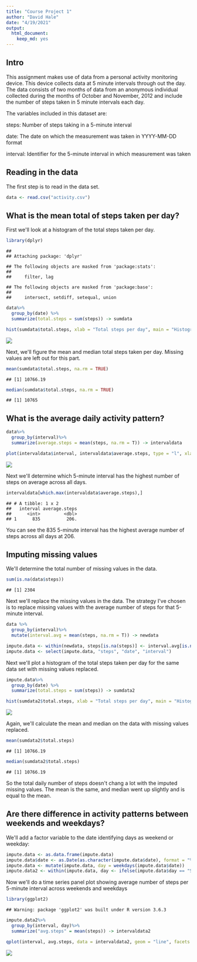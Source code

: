 ```yaml
---
title: "Course Project 1"
author: "David Hale"
date: "4/19/2021"
output: 
  html_document: 
    keep_md: yes
---
```




## Intro

This assignment makes use of data from a personal activity monitoring device. This device collects data at 5 minute intervals through out the day. The data consists of two months of data from an anonymous individual collected during the months of October and November, 2012 and include the number of steps taken in 5 minute intervals each day.

The variables included in this dataset are:

steps: Number of steps taking in a 5-minute interval

date: The date on which the measurement was taken in YYYY-MM-DD format

interval: Identifier for the 5-minute interval in which measurement was taken

## Reading in the data

The first step is to read in the data set.


```r
data <- read.csv("activity.csv")
```

## What is the mean total of steps taken per day?

First we'll look at a histogram of the total steps taken per day.


```r
library(dplyr)
```

```
## 
## Attaching package: 'dplyr'
```

```
## The following objects are masked from 'package:stats':
## 
##     filter, lag
```

```
## The following objects are masked from 'package:base':
## 
##     intersect, setdiff, setequal, union
```

```r
data%>%
  group_by(date) %>%
  summarize(total.steps = sum(steps)) -> sumdata

hist(sumdata$total.steps, xlab = "Total steps per day", main = "Histogram of Total Steps Per Day")
```

![](PA1_template_files/figure-html/data-1.png)<!-- -->

Next, we'll figure the mean and median total steps taken per day.  Missing values are left out for this part.


```r
mean(sumdata$total.steps, na.rm = TRUE)
```

```
## [1] 10766.19
```

```r
median(sumdata$total.steps, na.rm = TRUE)
```

```
## [1] 10765
```

## What is the average daily activity pattern?


```r
data%>%
  group_by(interval)%>%
  summarize(average.steps = mean(steps, na.rm = T)) -> intervaldata

plot(intervaldata$interval, intervaldata$average.steps, type = "l", xlab = "5-minute interval", ylab = "Average number of steps")
```

![](PA1_template_files/figure-html/unnamed-chunk-2-1.png)<!-- -->

Next we'll determine which 5-minute interval has the highest number of steps on average across all days.


```r
intervaldata[which.max(intervaldata$average.steps),]
```

```
## # A tibble: 1 x 2
##   interval average.steps
##      <int>         <dbl>
## 1      835          206.
```
You can see the 835 5-minute interval has the highest average number of steps across all days at 206.

## Imputing missing values

We'll determine the total number of missing values in the data.


```r
sum(is.na(data$steps))
```

```
## [1] 2304
```

Next we'll replace the missing values in the data.  The strategy I've chosen is to replace missing values with the average number of steps for that 5-minute interval.


```r
data %>%
  group_by(interval)%>%
  mutate(interval.avg = mean(steps, na.rm = T)) -> newdata

impute.data <- within(newdata, steps[is.na(steps)] <- interval.avg[is.na(steps)])
impute.data <- select(impute.data, "steps", "date", "interval")
```

Next we'll plot a histogram of the total steps taken per day for the same data set with missing values replaced.


```r
impute.data%>%
  group_by(date) %>%
  summarize(total.steps = sum(steps)) -> sumdata2

hist(sumdata2$total.steps, xlab = "Total steps per day", main = "Histogram of Total Steps Per Day")
```

![](PA1_template_files/figure-html/unnamed-chunk-5-1.png)<!-- -->

Again, we'll calculate the mean and median on the data with missing values replaced.


```r
mean(sumdata2$total.steps)
```

```
## [1] 10766.19
```

```r
median(sumdata2$total.steps)
```

```
## [1] 10766.19
```

So the total daily number of steps doesn't chang a lot with the imputed missing values.  The mean is the same, and median went up slightly and is equal to the mean.

## Are there difference in activity patterns between weekends and weekdays?

We'll add a factor variable to the date identifying days as weekend or weekday:


```r
impute.data <- as.data.frame(impute.data)
impute.data$date <- as.Date(as.character(impute.data$date), format = "%m/%d/%Y")
impute.data <- mutate(impute.data, day = weekdays(impute.data$date))
impute.data2 <- within(impute.data, day <- ifelse(impute.data$day == "Saturday" | impute.data$day == "Sunday", "weekend", "weekday"))
```

Now we'll do a time series panel plot showing average number of steps per 5-minute interval across weekends and weekdays


```r
library(ggplot2)
```

```
## Warning: package 'ggplot2' was built under R version 3.6.3
```

```r
impute.data2%>%
  group_by(interval, day)%>%
  summarize("avg.steps" = mean(steps)) -> intervaldata2

qplot(interval, avg.steps, data = intervaldata2, geom = "line", facets = .~day)
```

![](PA1_template_files/figure-html/unnamed-chunk-8-1.png)<!-- -->
